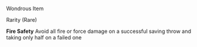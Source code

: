 Wondrous Item

Rarity (Rare)

**Fire Safety**
Avoid all fire or force damage on a successful saving throw and taking only half on a failed one